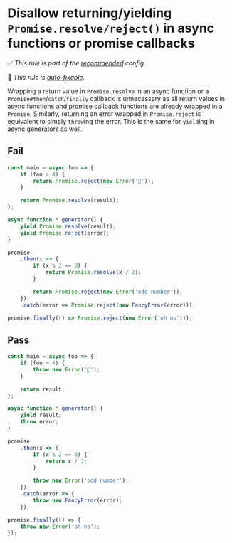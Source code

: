 # Disallow returning/yielding `Promise.resolve/reject()` in async functions or promise callbacks

✅ *This rule is part of the [recommended](https://github.com/sindresorhus/eslint-plugin-unicorn#recommended-config) config.*

🔧 *This rule is [auto-fixable](https://eslint.org/docs/user-guide/command-line-interface#fixing-problems).*

Wrapping a return value in `Promise.resolve` in an async function or a `Promise#then`/`catch`/`finally` callback is unnecessary as all return values in async functions and promise callback functions are already wrapped in a `Promise`. Similarly, returning an error wrapped in `Promise.reject` is equivalent to simply `throw`ing the error. This is the same for `yield`ing in async generators as well.

## Fail

```js
const main = async foo => {
	if (foo > 4) {
		return Promise.reject(new Error('🤪'));
	}

	return Promise.resolve(result);
};

async function * generator() {
	yield Promise.resolve(result);
	yield Promise.reject(error);
}

promise
	.then(x => {
		if (x % 2 == 0) {
			return Promise.resolve(x / 2);
		}

		return Promise.reject(new Error('odd number'));
	});
	.catch(error => Promise.reject(new FancyError(error)));

promise.finally(() => Promise.reject(new Error('oh no')));
```

## Pass

```js
const main = async foo => {
	if (foo > 4) {
		throw new Error('🤪');
	}

	return result;
};

async function * generator() {
	yield result;
	throw error;
}

promise
	.then(x => {
		if (x % 2 == 0) {
			return x / 2;
		}

		throw new Error('odd number');
	});
	.catch(error => {
		throw new FancyError(error);
	});

promise.finally(() => {
	throw new Error('oh no');
});
```
